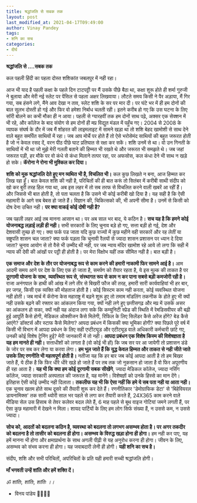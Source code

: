 ```yaml
---
title: श्रद्धांजलि से सबक तक
layout: post
last_modified_at: 2021-04-17T09:49:00
author: Vinay Pandey
tags:
- शनि का सच
categories:
- दीर्घ
---
```

**श्रद्धांजलि से ....सबक तक**

कल पहली हिंदी का पहला दोस्त शशिकांत जबलपुर में नही रहा।

आज भी याद है पहली कक्षा के पहले दिन टाटपट्टी पर मैं उसके पीछे बैठा था, कक्षा शुरू होते ही शर्मा गुरुजी ने बुलाया और मेरी नई स्लेट पर पेंसिल से पहला अक्षर लिखवाया। लौटते समय किसी ने पैर अड़ाया, मैं गिर गया, सब हंसने लगे, मैंने आव देखा न ताव, स्लेट शशि के सर पर मार दी। पर घंटे भर में ही हम दोनों की बाल सुलभ दोस्ती हो गई और फिर वो हमेशा निर्बाध चलती रही। इतने करीब हो गए कि उस घटना के लिए सॉरी बोलने का कभी मौका ही न आया। पहली से ग्यारहवीं तक हम दोनों साथ पढ़े, अक्सर एक सेक्शन में भी रहे, और कॉलेज के बाद संयोग से हम दोनों ही मप्र विद्युत मंडल में पहुँच गए। 2004 से 2008 के व्यापक संघर्ष के दौर में जब मैं शोहरत की लाइमलाइट में सामने खड़ा था तो शशि बेहद खामोशी से साथ देने वाले बहुत समर्पित साथियों में रहा। जब आप मोर्चे पर होते हैं तो ऐसे भरोसेमंद साथियों की बहुत जरूरत होती है जो न केवल रसद दें, वरन पीठ पीछे घाट प्रतिघात से रक्षा कर सकें। शशि उनमें से था। वो उन गिनती के साथियों में भी था जो मुझे मेरी गलती बताने की हिम्मत भी रखते थे और जरूरत भी समझते थे। जब जहां जरूरत पड़ी, हर मौके पर वो कंधे से कंधा मिलाने तत्पर रहा, पर अफसोस, कल  कंधा देने भी साथ न खड़े हो सके। **कॅरोना ने  रोना भी मुश्किल कर दिया।**

**शशि को मूक श्रद्धांजलि देते हुए मन व्यथित भी है, विचलित भी।** कल कुछ लिखते न बना, आज हिम्मत कर लिख रहा हूँ। बात केवल शशि की नही है, परिचितों की ही बात करूं तो सितंबर में करीबी साथी संदीप को खो कर बुरी तरह हिल गया था, अब इस लहर में तो सब तरफ से विचलित करने वाली खबरें आ रहीं हैं। और जिससे भी बात होती  है, तो पता चलता है कि उसने भी कोई करीबी खो दिया है। यह सही है कि ऐसी महामारी के आगे सब बेबस हो जाते हैं। विज्ञान की, चिकित्सको की, भी अपनी सीमा है। उनमें से किसी को दोष देना उचित नही। **पर क्या वाकई कोई दोषी नही है?**

जब पहली लहर आई तब मानना आसान था। पर अब साल भर बाद, ये कठिन है। **सच यह है कि हमने कोई योजनाबद्ध लड़ाई लड़ी ही नही।** सभी सरकारों के लिए चुनाव बड़े हो गए, सत्ता बड़ी हो गई, देश और देशवासी तुच्छ हो गए। क्या फर्क पड जाता यदि कुछ राज्यों में  कुछ महीने वही सरकारें और रह लेतीं या सष्ट्रपति शासन चल जाता? क्या फर्क पड़ता कि चुनावी रैलयों से ज्यादा शासन प्रशासन पर ध्यान दे दिया जाता? चुनाव आयोग से तो वैसे भी उम्मीद थी नही, पर जब न्याय मंदिर खामोश रहे आये तो लगा कि सही में न्याय की देवी की आंखों पर पट्टी ही होती है। पर मेरा विक्षोभ यहीं तक सीमित नही है। बात बड़ी है।

**एक समाज और देश के तौर पर योजनाबद्ध रूप से काम करने की हमारी नाकामी फिर सामने आई है।** आम आदमी समय आने पर देश के लिए एक हो जाता है, समर्पण को तैयार रहता है, ये इस मुल्क की ताकत है पर **दूरगामी योजना के साथ, व्यवस्थित रूप से, संस्थागत रूप से काम न कर पाना सबसे बड़ी कमजोरी रही है।** राजा अनंगपाल के हाथी की आंख में लगे तीर से बिखरी फौज की तरह, हमारी सारी कार्यवाहियां भी हर बार, हर जगह, किसी एक व्यक्ति की मोहताज होती है। कोई सिस्टम काम नही करता, कोई व्यवस्थित योजना नही होती। जब मार्च में कॅरोना केस महाराष्ट्र में बढ़ने शुरू हुए तो तमाम मॉडलिंग तकनीक के होते हुए भी क्यों नही उसके बढ़ने की रफ्तार का आंकलन किया गया, क्यों नही लगे हुए छत्तीसगढ़ और मप्र में उसके असर का आंकलन हो सका, क्यों नही यह अंदाज लगा सके कि कम्युनिटी स्प्रेड की स्थिति में रेमडिसवीयर की बढ़ी हुई आपूर्ति कैसे होगी, मेडिकल ऑक्सीजन कैसे मिलेगी, रिफिल के लिए सिलेंडर कैसे अरेंज होंगे? बेड कैसे आएंगे? डॉक्टर्स और स्टाफ कैसे मिलेगा? आपदा प्रबंधन में किसकी क्या भूमिका होगी? क्या पिछले पूरे वर्ष में किसी भी विभाग में आपदा प्रबंधन के लिए सही एप्टीट्यूड और एटीट्यूड वाले अधिकारी कर्मचारी छांटे गए, उनकी कोई विशेष ट्रेनिंग हुई? मेरी जानकारी में तो नही। **आपदा प्रबंधन एक विशेष किस्म की विशेषज्ञता है यह हम मानते ही नही।** सत्ताधीशों को लगता है (वो कोई भी हों) कि जब सर पर आ जायेगी तो प्रशासन डंडे के जोर पर सब कर लेगा या करवा लेगा। **हम भूल जाते हैं कि युद्ध केवल हिम्मत और ताकत से नही जीते जाते उसके लिए रणनीति भी महत्वपूर्ण होती है।** नतीजा यह कि हर बार जब कोई आपदा आती है तो हम बिखर जाते हैं, ये ठीक है कि फिर धीरे धीरे खड़े हो जाते हैं पर तब तक जो नुकसान हो जाता है वो फिर अपूरणीय ही रहा आता है। **यह भी कि क्या हम कोई दूरगामी सबक सीखेंगे**, ज्यादा  मेडिकल कॉलेज, ज्यादा नर्सिंग कॉलेज, ज्यादा सरकारी अस्पताल की जरूरत है, यह मानेंगे। विशेषज्ञों को उनके हिस्से का मान देंगे। इतिहास ऐसी कोई उम्मीद नही दिलाता।  **तकलीफ यह भी कि ऐसा नहीं कि हमे ये सब पता नही या आता नही।** एक चुनाव खतम होते साथ दूसरे की तैयारी शुरू कर देते हैं। रणनीतिकार 'डेमोग्राफिक डेटा' से 'बिहेवियरल डायनामिक्स' तक सारी थ्योरी साल भर पहले से लगा कर तैयारी करते हैं, 24X365 काम करने वाले मीडिया सेल उस हिसाब से तेवर कलेवर बदल लेते हैं, 6 माह पहले से बूथ वाइज गोटियां जमने लगती हैं, पर ऐसा कुछ महामारी में देखने न मिला। शायद पार्टियों के लिए हम लोग सिर्फ संख्या हैं, न उससे कम, न उससे ज्यादा। 

**सोच को, आदतों को बदलना कठिन है,  व्यवस्था को बदलना तो लगभग असम्भव होता है। पर अगर तकदीर को बदलना है तो तासीर को बदलना ही होगा। असम्भव के विरुद्ध खड़ा होना ही होगा।** हम नही कर पाए, यह हमें मानना भी होगा और क्षमाप्रार्थना के साथ अगली पीढ़ी से यह अनुरोध करना ही होगा। जीवन के लिए, असम्भव को संभव करना ही होगा।  यह जवाबदारी लेनी ही होगी।  **यही शनि का सच है।**

संदीप, शशि और सभी परिचितों, अपरिचितों के प्रति यही हमारी सच्ची श्रद्धांजलि होगी। 

**माँ भगवती उन्हें शांति और हमें शक्ति दें।**

*ॐ शांतिः, शांतिः, शांतिः ।।*

- विनय पांडेय
🙏🙏🙏🙏


